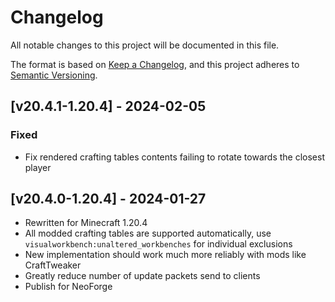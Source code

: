 # Changelog
All notable changes to this project will be documented in this file.

The format is based on [Keep a Changelog](https://keepachangelog.com/en/1.0.0/),
and this project adheres to [Semantic Versioning](https://semver.org/spec/v2.0.0.html).

## [v20.4.1-1.20.4] - 2024-02-05
### Fixed
- Fix rendered crafting tables contents failing to rotate towards the closest player

## [v20.4.0-1.20.4] - 2024-01-27
- Rewritten for Minecraft 1.20.4
- All modded crafting tables are supported automatically, use `visualworkbench:unaltered_workbenches` for individual exclusions
- New implementation should work much more reliably with mods like CraftTweaker
- Greatly reduce number of update packets send to clients
- Publish for NeoForge
